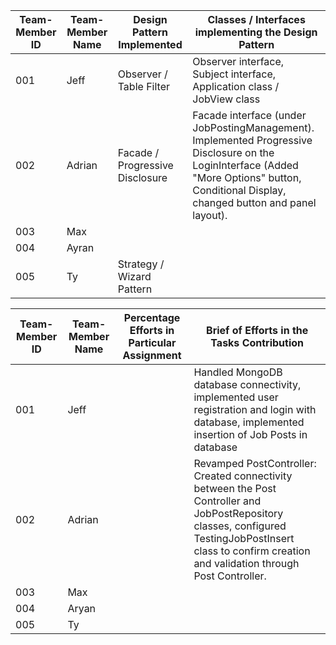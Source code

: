 | Team-Member ID | Team-Member Name | Design Pattern Implemented      | Classes / Interfaces implementing the Design Pattern                                                                                                                                         |
|----------------|------------------|---------------------------------|----------------------------------------------------------------------------------------------------------------------------------------------------------------------------------------------|
| 001            | Jeff             | Observer / Table Filter         | Observer interface, Subject interface, Application class / JobView class                                                                                                                     |
| 002            | Adrian           | Facade / Progressive Disclosure | Facade interface (under JobPostingManagement). Implemented Progressive Disclosure on the LoginInterface (Added "More Options" button, Conditional Display, changed button and panel layout). |
| 003            | Max              |                                 |                                                                                                                                                                                              |
| 004            | Ayran            |                                 |                                                                                                                                                                                              |
| 005            | Ty               | Strategy / Wizard Pattern       |                                                                                                                                                                                              |


| Team-Member ID | Team-Member Name | Percentage Efforts in Particular Assignment | Brief of Efforts in the Tasks Contribution                                                                                                                                                                 |
|----------------|------------------|---------------------------------------------|------------------------------------------------------------------------------------------------------------------------------------------------------------------------------------------------------------|
| 001            | Jeff             |                                             | Handled MongoDB database connectivity, implemented user registration and login with database, implemented insertion of Job Posts in database                                                               |
| 002            | Adrian           |                                             | Revamped PostController: Created connectivity between the Post Controller and JobPostRepository classes, configured TestingJobPostInsert class to confirm creation and validation through Post Controller. |
| 003            | Max              |                                             |                                                                                                                                                                                                            |
| 004            | Aryan            |                                             |                                                                                                                                                                                                            |
| 005            | Ty               |                                             |                                                                                                                                                                                                            |
